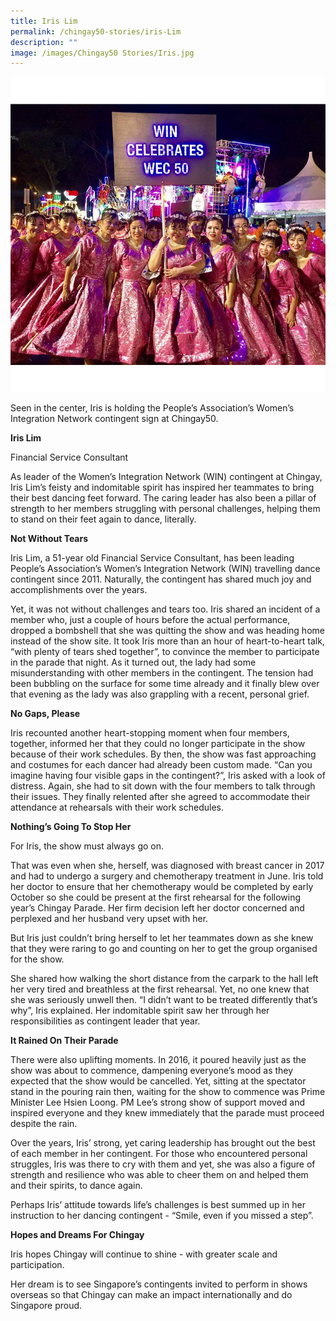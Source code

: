 ```yaml
---
title: Iris Lim
permalink: /chingay50-stories/iris-Lim
description: ""
image: /images/Chingay50 Stories/Iris.jpg
---
```

![Iris Lim](/images/Chingay50%20Stories/Iris.jpg)

Seen in the center, Iris is holding the People’s Association’s Women’s Integration Network contingent sign at Chingay50.

**Iris Lim**

Financial Service Consultant

As leader of the Women’s Integration Network (WIN) contingent at Chingay, Iris Lim’s feisty and indomitable spirit has inspired her teammates to bring their best dancing feet forward. The caring leader has also been a pillar of strength to her members struggling with personal challenges, helping them to stand on their feet again to dance, literally. 

**Not Without Tears**

Iris Lim, a 51-year old Financial Service Consultant, has been leading People’s Association’s Women’s Integration Network (WIN) travelling dance contingent since 2011. Naturally, the contingent has shared much joy and accomplishments over the years.

Yet, it was not without challenges and tears too. 
Iris shared an incident of a member who, just a couple of hours before the actual performance, dropped a bombshell that she was quitting the show and was heading home instead of the show site. It took Iris more than an hour of heart-to-heart talk, “with plenty of tears shed together”, to convince the member to participate in the parade that night. As it turned out, the lady had some misunderstanding with other members in the contingent.  The tension had been bubbling on the surface for some time already and it finally blew over that evening as the lady was also grappling with a recent, personal grief. 

**No Gaps, Please**

Iris recounted another heart-stopping moment when four members, together, informed her that they could no longer participate in the show because of their work schedules. By then, the show was fast approaching and costumes for each dancer had already been custom made.  “Can you imagine having four visible gaps in the contingent?”, Iris asked with a look of distress.  Again, she had to sit down with the four members to talk through their issues. They finally relented after she agreed to accommodate their attendance at rehearsals with their work schedules.

**Nothing’s Going To Stop Her**

For Iris, the show must always go on. 

That was even when she, herself, was diagnosed with breast cancer in 2017 and had to undergo a surgery and chemotherapy treatment in June. Iris told her doctor to ensure that her chemotherapy would be completed by early October so she could be present at the first rehearsal for the following year’s Chingay Parade. Her firm decision left her doctor concerned and perplexed and her husband very upset with her. 

But Iris just couldn’t bring herself to let her teammates down as she knew that they were raring to go and counting on her to get the group organised for the show. 

She shared how walking the short distance from the carpark to the hall left her very tired and breathless at the first rehearsal. Yet, no one knew that she was seriously unwell then. “I didn’t want to be treated differently that’s why”, Iris explained. Her indomitable spirit saw her through her responsibilities as contingent leader that year.

**It Rained On Their Parade**

There were also uplifting moments. In 2016, it poured heavily just as the show was about to commence, dampening everyone’s mood as they expected that the show would be cancelled. Yet, sitting at the spectator stand in the pouring rain then, waiting for the show to commence was Prime Minister Lee Hsien Loong. PM Lee’s strong show of support moved and inspired everyone and they knew immediately that the parade must proceed despite the rain. 

Over the years, Iris’ strong, yet caring leadership has brought out the best of each member in her contingent.  For those who encountered personal struggles, Iris was there to cry with them and yet, she was also a figure of strength and resilience who was able to cheer them on and helped them and their spirits, to dance again. 

Perhaps Iris’ attitude towards life’s challenges is best summed up in her instruction to her dancing contingent - “Smile, even if you missed a step”. 

**Hopes and Dreams For Chingay**

Iris hopes Chingay will continue to shine - with greater scale and participation. 

Her dream is to see Singapore’s contingents invited to perform in shows overseas so that Chingay can make an impact internationally and do Singapore proud.